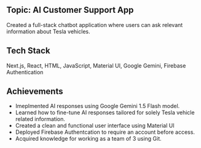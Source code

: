 ## Topic: AI Customer Support App

Created a full-stack chatbot application where users can ask relevant information about Tesla vehicles.

## Tech Stack

Next.js, React, HTML, JavaScript, Material UI, Google Gemini, Firebase Authentication

## Achievements

- Imeplmented AI responses using Google Gemini 1.5 Flash model.
- Learned how to fine-tune AI responses tailored for solely Tesla vehicle related information.
- Created a clean and functional user interface using Material UI
- Deployed Firebase Authentcation to require an account before access.
- Acquired knowledge for working as a team of 3 using Git.
